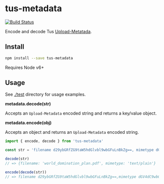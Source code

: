 # tus-metadata

[![Build Status](https://travis-ci.org/blockai/tus-metadata.svg?branch=master)](https://travis-ci.org/blockai/tus-metadata)

Encode and decode Tus [Upload-Metatada](http://tus.io/protocols/resumable-upload.html#upload-metadata).

## Install

```bash
npm install --save tus-metadata
```

Requires Node v6+

## Usage

See [./test](./test) directory for usage examples.

**metadata.decode(str)**

Accepts an `Upload-Metadata` encoded string and returns a key/value object.

**metadata.encode(obj)**

Accepts an object and returns an `Upload-Metadata` encoded string.

```javascript
import { encode, decode } from 'tus-metadata'

const str = 'filename d29ybGRfZG9taW5hdGlvbl9wbGFuLnBkZg==, mimetype dGV4dC9wbGFpbgo='

decode(str)
// => {filename: 'world_domination_plan.pdf', mimetype: 'text/plain'}

encode(decode(str))
// => filename d29ybGRfZG9taW5hdGlvbl9wbGFuLnBkZg==,mimetype dGV4dC9wbGFpbgo=
```